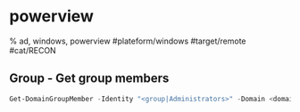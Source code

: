 # powerview

% ad, windows, powerview
#plateform/windows #target/remote  #cat/RECON 


## Group - Get group members
```powershell
Get-DomainGroupMember -Identity "<group|Administrators>" -Domain <domain_fqdn>
```